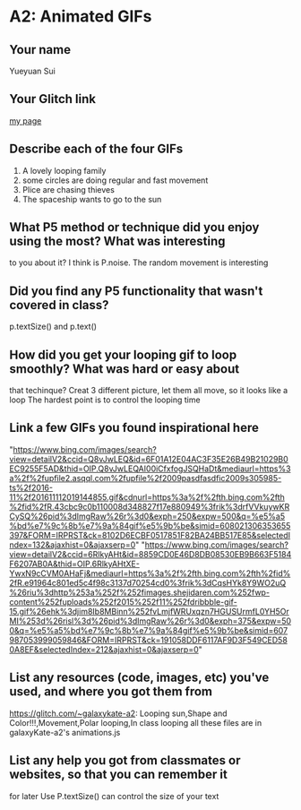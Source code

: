 # A2: Animated GIFs

## Your name

Yueyuan Sui

## Your Glitch link

[my page](https://yueyuan-a2.glitch.me/)

## Describe each of the four GIFs

1. A lovely looping family
2. some circles are doing regular and fast movement
3. Plice are chasing thieves
4. The spaceship wants to go to the sun

## What P5 method or technique did you enjoy using the most? What was interesting

to you about it?
I think is P.noise. The random movement is interesting

## Did you find any P5 functionality that wasn't covered in class?

p.textSize() and p.text()

## How did you get your looping gif to loop smoothly? What was hard or easy about

that techinque?
Creat 3 different picture, let them all move, so it looks like a loop
The hardest point is to control the looping time

## Link a few GIFs you found inspirational here

"https://www.bing.com/images/search?view=detailV2&ccid=Q8vJwLEQ&id=6F01A12E04AC3F35E26B49B21029B0EC9255F5AD&thid=OIP.Q8vJwLEQAI00iCfxfogJSQHaDt&mediaurl=https%3a%2f%2fupfile2.asqql.com%2fupfile%2f2009pasdfasdfic2009s305985-ts%2f2016-11%2f201611112019144855.gif&cdnurl=https%3a%2f%2fth.bing.com%2fth%2fid%2fR.43cbc9c0b110008d348827f17e880949%3frik%3drfVVkuywKRCySQ%26pid%3dImgRaw%26r%3d0&exph=250&expw=500&q=%e5%a5%bd%e7%9c%8b%e7%9a%84gif%e5%9b%be&simid=608021306353655397&FORM=IRPRST&ck=8102D6ECBF0517851F82BA24BB517E85&selectedIndex=132&ajaxhist=0&ajaxserp=0"
"https://www.bing.com/images/search?view=detailV2&ccid=6RlkyAHt&id=8859CD0E46D8DB08530EB9B663F5184F6207AB0A&thid=OIP.6RlkyAHtXE-YwxN9cCVM0AHaFj&mediaurl=https%3a%2f%2fth.bing.com%2fth%2fid%2fR.e91964c801ed5c4f98c3137d70254cd0%3frik%3dCqsHYk8Y9WO2uQ%26riu%3dhttp%253a%252f%252fimages.shejidaren.com%252fwp-content%252fuploads%252f2015%252f11%252fdribbble-gif-15.gif%26ehk%3djim8Ib8MBinn%252fvLmjfWRUxqzn7HGUSUrmfL0YH5OrMI%253d%26risl%3d%26pid%3dImgRaw%26r%3d0&exph=375&expw=500&q=%e5%a5%bd%e7%9c%8b%e7%9a%84gif%e5%9b%be&simid=607987053999059846&FORM=IRPRST&ck=191058DDF6117AF9D3F549CED580A8EF&selectedIndex=212&ajaxhist=0&ajaxserp=0"

## List any resources (code, images, etc) you've used, and where you got them from

https://glitch.com/~galaxykate-a2:
Looping sun,Shape and Color!!!,Movement,Polar looping,In class looping
all these files are in galaxyKate-a2's animations.js

## List any help you got from classmates or websites, so that you can remember it

for later
Use P.textSize() can control the size of your text
